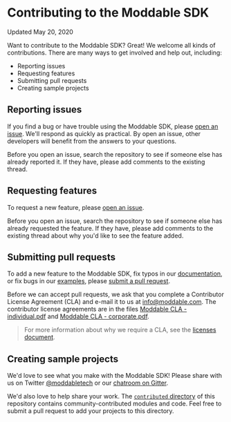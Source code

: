 # Contributing to the Moddable SDK

Updated May 20, 2020

Want to contribute to the Moddable SDK? Great! We welcome all kinds of contributions. There are many ways to get involved and help out, including:

- Reporting issues
- Requesting features
- Submitting pull requests
- Creating sample projects

<a id="reporting-issues"></a>
## Reporting issues

If you find a bug or have trouble using the Moddable SDK, please [open an issue](https://github.com/Moddable-OpenSource/moddable/issues). We'll respond as quickly as practical. By open an issue, other developers will benefit from the answers to your questions.

Before you open an issue, search the repository to see if someone else has already reported it. If they have, please add comments to the existing thread. 

<a id="requesting-features"></a>
## Requesting features

To request a new feature, please [open an issue](https://github.com/Moddable-OpenSource/moddable/issues).

Before you open an issue, search the repository to see if someone else has already requested the feature. If they have, please add comments to the existing thread about why you'd like to see the feature added. 

<a id="pull-requests"></a>
## Submitting pull requests

To add a new feature to the Moddable SDK, fix typos in our [documentation](./documentation), or fix bugs in our [examples](./examples), please [submit a pull request](https://github.com/Moddable-OpenSource/moddable/pulls).

Before we can accept pull requests, we ask that you complete a Contributor License Agreement (CLA) and e-mail it to us at [info@moddable.com](mailto:info@moddable.com). The contributor license agreements are in the files [Moddable CLA - individual.pdf](https://github.com/Moddable-OpenSource/moddable/blob/public/licenses/Moddable%20CLA%20-%20individual.pdf) and [Moddable CLA - corporate.pdf](https://github.com/Moddable-OpenSource/moddable/blob/public/licenses/Moddable%20CLA%20-%20corporate.pdf).

> For more information about why we require a CLA, see the [licenses document](./licenses/readme.md#contributor-license-agreement).

<a id="sample-projects"></a>
## Creating sample projects

We'd love to see what you make with the Moddable SDK! Please share with us on Twitter [@moddabletech](https://www.twitter.com/moddabletech) or our [chatroom on Gitter](https://gitter.im/embedded-javascript/moddable).

We'd also love to help share your work. The [`contributed` directory](./contributed) of this repository contains community-contributed modules and code. Feel free to submit a pull request to add your projects to this directory.